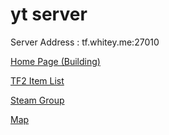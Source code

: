 # yt server

Server Address : tf.whitey.me:27010

[Home Page (Building)](https://zwhitey.github.io/yt-server/ "Title")

[TF2 Item List](https://zwhitey.github.io/TF2-Item-List/ "Title") 

[Steam Group](https://steamcommunity.com/groups/Whitey_Server "Title") 

[Map](https://zwhitey.github.io/yt-server/tf/maps/achi_apg_whitey_v6a.bsp.bz2 "Title") 
